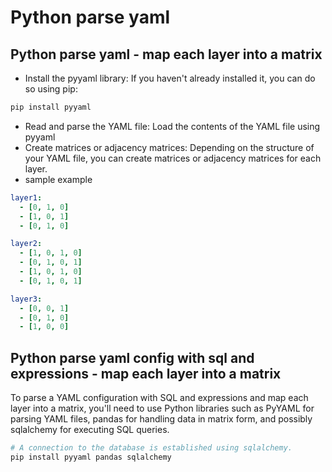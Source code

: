 # Python parse yaml

## Python parse yaml - map each layer into  a matrix 

- Install the pyyaml library: If you haven't already installed it, you can do so using pip:
```python
pip install pyyaml
```

- Read and parse the YAML file: Load the contents of the YAML file using pyyaml
- Create matrices or adjacency matrices: Depending on the structure of your YAML file, you can create matrices or adjacency matrices for each layer.
- sample example
```yaml
layer1:
  - [0, 1, 0]
  - [1, 0, 1]
  - [0, 1, 0]

layer2:
  - [1, 0, 1, 0]
  - [0, 1, 0, 1]
  - [1, 0, 1, 0]
  - [0, 1, 0, 1]

layer3:
  - [0, 0, 1]
  - [0, 1, 0]
  - [1, 0, 0]

```


## Python parse yaml  config  with sql and expressions - map each layer into  a matrix

To parse a YAML configuration with SQL and expressions and map each layer into a matrix, you'll need to use Python
libraries such as PyYAML for parsing YAML files, pandas for handling data in matrix form, and possibly sqlalchemy for
executing SQL queries.

```bash
# A connection to the database is established using sqlalchemy. 
pip install pyyaml pandas sqlalchemy
```